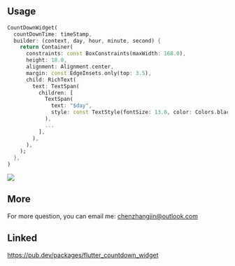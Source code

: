 <!--
This README describes the package. If you publish this package to pub.dev,
this README's contents appear on the landing page for your package.

For information about how to write a good package README, see the guide for
[writing package pages](https://dart.dev/guides/libraries/writing-package-pages).

For general information about developing packages, see the Dart guide for
[creating packages](https://dart.dev/guides/libraries/create-library-packages)
and the Flutter guide for
[developing packages and plugins](https://flutter.dev/developing-packages).
-->

## Usage


```dart
CountDownWidget(
  countDownTime: timeStamp,
  builder: (context, day, hour, minute, second) {
    return Container(
      constraints: const BoxConstraints(maxWidth: 168.0),
      height: 18.0,
      alignment: Alignment.center,
      margin: const EdgeInsets.only(top: 3.5),
      child: RichText(
        text: TextSpan(
          children: [
            TextSpan(
              text: "$day",
              style: const TextStyle(fontSize: 13.0, color: Colors.black, fontWeight: FontWeight.w500),
            ),
            ...
          ],
        ),
      ),
    );
  },
)
```

![](https://media.giphy.com/media/3MJhoNZk0NvIYERDsX/giphy.gif)

## More
For more question, you can email me: chenzhangjin@outlook.com

## Linked
https://pub.dev/packages/flutter_countdown_widget 